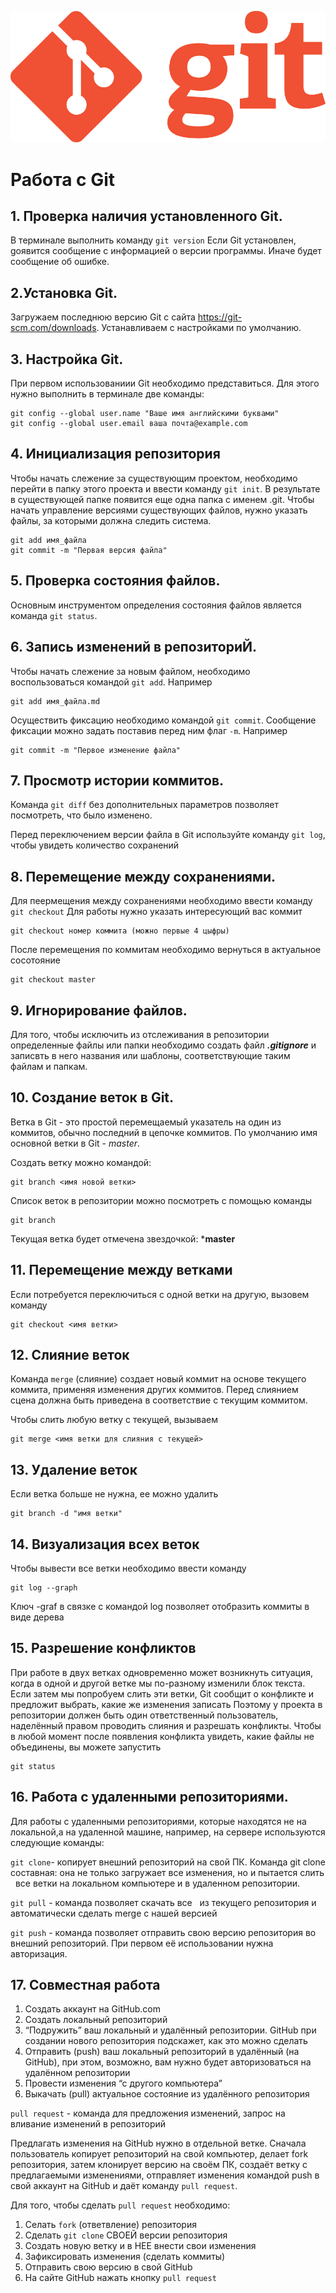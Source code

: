 ![logo](Git-Logo-1788C.png)
# Работа с Git

## 1. Проверка наличия установленного Git.
В терминале выполнить команду `git version`
Если Git установлен, gоявится сообщение с информацией о версии программы.
Иначе будет сообщение об ошибке.

## 2.Установка Git.
Загружаем последнюю версию Git с сайта https://git-scm.com/downloads. Устанавливаем с настройками по умолчанию.

## 3. Настройка Git.
При первом использованиии Git необходимо представиться.
Для этого нужно выполнить в терминале две команды:
```
git config --global user.name "Ваше имя английскими буквами"
git config --global user.email ваша почта@example.com
```
## 4. Инициализация репозитория

Чтобы начать слежение за существующим проектом, необходимо перейти в папку этого проекта и ввести команду `git init`. В результате в существующей папке появится еще одна папка с именем .git. Чтобы начать управление версиями существующих файлов, нужно указать файлы, за которыми должна следить система.
```
git add имя_файла
git commit -m "Первая версия файла"
```

## 5. Проверка состояния файлов.

Основным инструментом определения состояния файлов является команда
`git status`.

## 6. Запись изменений в репозиториЙ.

Чтобы начать слежение за новым файлом, необходимо воспользоваться командой `git add`. Например 
```
git add имя_файла.md
```
Осуществить фиксацию необходимо командой `git commit`. Сообщение фиксации можно задать поставив перед ним флаг `-m`. Например
```
git commit -m "Первое изменение файла"
```

## 7. Просмотр истории коммитов.

Команда `git diff` без дополнительных параметров позволяет посмотреть, что было изменено.

Перед переключением версии файла в Git
используйте команду `git log`, чтобы увидеть
количество сохранений

## 8. Перемещение между сохранениями.

Для пеермещения между сохранениями необходимо ввести команду `git checkout`
Для работы нужно указать интересующий вас коммит
```
git checkout номер коммита (можно первые 4 цыфры)
```
После перемещения по коммитам необходимо вернуться в актуальное сосотояние

```
git checkout master
```

## 9. Игнорирование файлов.

Для  того, чтобы исключить из отслеживания в репозитории определенные файлы или папки необходимо создать файл ***.gitignore*** и записвть в него названия или шаблоны, соответствующие таким файлам и папкам.

## 10. Создание веток в Git.

Ветка в Git - это простой перемещаемый указатель на один из коммитов, обычно последний в цепочке коммитов.
По умолчанию имя основной ветки в Git - *master*.

Создать ветку можно командой:
```
git branch <имя новой ветки>
```
Cписок веток в репозитории можно посмотреть с помощью команды 

```
git branch
```

Текущая ветка будет отмечена звездочкой: ***master**

## 11. Перемещение между ветками

Если потребуется переключиться с одной ветки
на другую, вызовем команду
```
git checkout <имя ветки>
```
## 12. Слияние веток

Команда `merge` (слияние) создает новый коммит на основе текущего коммита, применяя изменения других коммитов. Перед слиянием сцена должна быть приведена в соответствие с текущим коммитом.

Чтобы слить любую ветку с текущей, вызываем
```
git merge <имя ветки для слияния с текущей>
```
## 13. Удаление веток

Если ветка больше не нужна, ее можно удалить

```
git branch -d "имя ветки"
```

## 14. Визуализация всех веток

Чтобы вывести все ветки необходимо ввести команду
```
git log --graph
```

Ключ -graf в связке с командой log позволяет отобразить коммиты в виде дерева

## 15. Разрешение конфликтов

При работе в двух ветках одновременно может
возникнуть ситуация, когда в одной и другой
ветке мы по-разному изменили блок текста.
Если затем мы попробуем слить эти ветки, Git
сообщит о конфликте и предложит выбрать,
какие же изменения записать
Поэтому у проекта в репозитории должен быть один
ответственный пользователь, наделённый правом проводить
слияния и разрешать конфликты.
Чтобы в любой момент после появления конфликта увидеть, какие файлы не объединены, вы можете запустить 
```
git status
```
## 16. Работа с удаленными репозиториями.

Для работы с удаленными репозиториями, которые находятся не на локальной,а на удаленной машине, например, на сервере используются следующие команды:

`git clone`- копирует внешний репозиторий на свой ПК.
Команда git clone составная: она не только
загружает все изменения, но и пытается слить  
все ветки на локальном компьютере и в
удаленном репозитории.

`git pull` - команда позволяет скачать все  
из текущего репозитория и автоматически
сделать merge с нашей версией

`git push` - команда позволяет отправить свою версию репозитория во внешний репозиторий. При первом её использовании нужна авторизация.

## 17. Совместная работа 

1. Создать аккаунт на GitHub.com
2. Создать локальный репозиторий
3. “Подружить” ваш локальный и удалённый репозитории. 
GitHub при создании нового репозитория подскажет, как это можно сделать
4. Отправить (push) ваш локальный репозиторий в удалённый (на GitHub), при этом, возможно, вам нужно будет авторизоваться на удалённом репозитории
5. Провести изменения “с другого компьютера”
6. Выкачать (pull) актуальное состояние из удалённого репозитория

`pull request` - команда для предложения изменений, запрос на вливание изменений в репозиторий

Предлагать изменения на GitHub нужно в отдельной ветке. Сначала
пользователь копирует репозиторий на свой компьютер, делает fork репозитория, затем
клонирует версию на своём ПК, создаёт ветку с предлагаемыми изменениями, отправляет
изменения командой push в свой аккаунт на GitHub и даёт команду `pull request`.

Для того, чтобы сделать `pull request` необходимо:

1. Cелать `fork` (ответвление) репозитория
2. Сделать `git clone` СВОЕЙ версии репозитория 
3. Создать новую ветку и в НЕЕ внести свои изменения
4. Зафиксировать изменения (сделать коммиты)
5. Отправить свою версию в свой GitHub
6. На сайте GitHub нажать кнопку `pull request`
